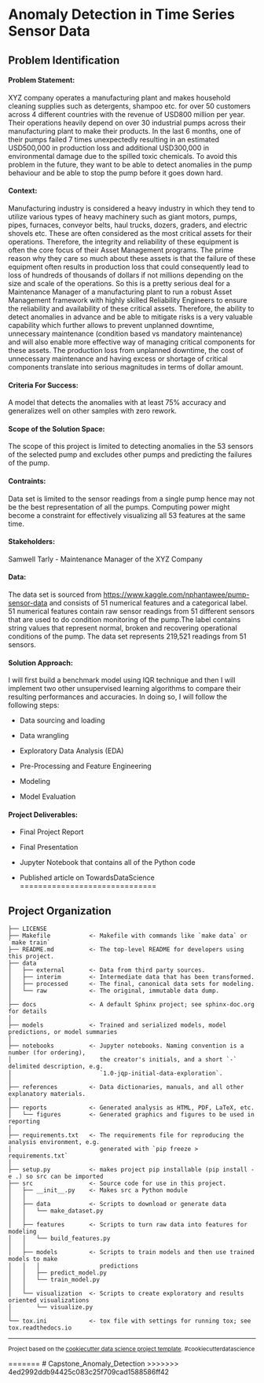 # Anomaly Detection in Time Series Sensor Data

## Problem Identification

#### Problem Statement: 
 XYZ company operates a manufacturing plant and makes household cleaning supplies such as detergents, shampoo etc. for over 50 customers across 4 different countries with the revenue of USD800 million per year. Their operations heavily depend on over 30 industrial pumps across their manufacturing plant to make their products. In the last 6 months, one of their pumps failed 7 times unexpectedly resulting in an estimated USD500,000 in production loss and additional USD300,000 in environmental damage due to the spilled toxic chemicals.  To avoid this problem in the future, they want to be able to detect anomalies in the pump behaviour and be able to stop the pump before it goes down hard.
        
#### Context:

 Manufacturing industry is considered a heavy industry in which they tend to utilize various types of heavy machinery such as giant motors, pumps, pipes, furnaces, conveyor belts, haul trucks, dozers, graders, and electric shovels etc. These are often considered as the most critical assets for their operations. Therefore, the integrity and reliability of these equipment is often the core focus of their Asset Management programs.
The prime reason why they care so much about these assets is that the failure of these equipment often results in production loss that could consequently lead to loss of hundreds of thousands of dollars if not millions depending on the size and scale of the operations. So this is a pretty serious deal for a Maintenance Manager of a manufacturing plant to run a robust Asset Management framework with highly skilled Reliability Engineers to ensure the reliability and availability of these critical assets.
Therefore, the ability to detect anomalies in advance and be able to mitigate risks is a very valuable capability which further allows to prevent unplanned downtime, unnecessary maintenance (condition based vs mandatory maintenance) and will also enable more effective way of managing critical components for these assets. The production loss from unplanned downtime, the cost of unnecessary maintenance and having excess or shortage of critical components translate into serious magnitudes in terms of dollar amount.


#### Criteria For Success:
A model that detects the anomalies with at least 75% accuracy and generalizes well on other samples with zero rework.

#### Scope of the Solution Space:
 The scope of this project is limited to detecting anomalies in the 53 sensors of the selected pump and excludes other pumps and predicting the failures of the pump. 

#### Contraints:
 Data set is limited to the sensor readings from a single pump hence may not be the best representation of all the pumps. Computing power might become a constraint for effectively visualizing all 53 features at the same time.

#### Stakeholders:
Samwell Tarly - Maintenance Manager of the XYZ Company

#### Data:
 The data set is sourced from https://www.kaggle.com/nphantawee/pump-sensor-data and consists of 51 numerical features 
    and a categorical label. 51 numerical features contain raw sensor readings from 51 different sensors that are used to 
    do condition monitoring of the pump.The label contains string values that represent normal, broken and recovering 
    operational conditions of the pump. The data set represents 219,521 readings from 51 sensors.   

#### Solution Approach: 

   I will first build a benchmark model using IQR technique and then I will implement two other unsupervised learning algorithms to compare their resulting performances and accuracies. In doing so, I will follow the following steps:

* Data sourcing and loading

* Data wrangling

* Exploratory Data Analysis (EDA)

* Pre-Processing and Feature Engineering

* Modeling

* Model Evaluation


#### Project Deliverables: 

* Final Project Report

* Final Presentation

* Jupyter Notebook that contains all of the Python code
 
* Published article on TowardsDataScience 
==============================

Project Organization
------------

    ├── LICENSE
    ├── Makefile           <- Makefile with commands like `make data` or `make train`
    ├── README.md          <- The top-level README for developers using this project.
    ├── data
    │   ├── external       <- Data from third party sources.
    │   ├── interim        <- Intermediate data that has been transformed.
    │   ├── processed      <- The final, canonical data sets for modeling.
    │   └── raw            <- The original, immutable data dump.
    │
    ├── docs               <- A default Sphinx project; see sphinx-doc.org for details
    │
    ├── models             <- Trained and serialized models, model predictions, or model summaries
    │
    ├── notebooks          <- Jupyter notebooks. Naming convention is a number (for ordering),
    │                         the creator's initials, and a short `-` delimited description, e.g.
    │                         `1.0-jqp-initial-data-exploration`.
    │
    ├── references         <- Data dictionaries, manuals, and all other explanatory materials.
    │
    ├── reports            <- Generated analysis as HTML, PDF, LaTeX, etc.
    │   └── figures        <- Generated graphics and figures to be used in reporting
    │
    ├── requirements.txt   <- The requirements file for reproducing the analysis environment, e.g.
    │                         generated with `pip freeze > requirements.txt`
    │
    ├── setup.py           <- makes project pip installable (pip install -e .) so src can be imported
    ├── src                <- Source code for use in this project.
    │   ├── __init__.py    <- Makes src a Python module
    │   │
    │   ├── data           <- Scripts to download or generate data
    │   │   └── make_dataset.py
    │   │
    │   ├── features       <- Scripts to turn raw data into features for modeling
    │   │   └── build_features.py
    │   │
    │   ├── models         <- Scripts to train models and then use trained models to make
    │   │   │                 predictions
    │   │   ├── predict_model.py
    │   │   └── train_model.py
    │   │
    │   └── visualization  <- Scripts to create exploratory and results oriented visualizations
    │       └── visualize.py
    │
    └── tox.ini            <- tox file with settings for running tox; see tox.readthedocs.io


--------

<p><small>Project based on the <a target="_blank" href="https://drivendata.github.io/cookiecutter-data-science/">cookiecutter data science project template</a>. #cookiecutterdatascience</small></p>
=======
# Capstone_Anomaly_Detection
>>>>>>> 4ed2992ddb94425c083c25f709cad1588586ff42
